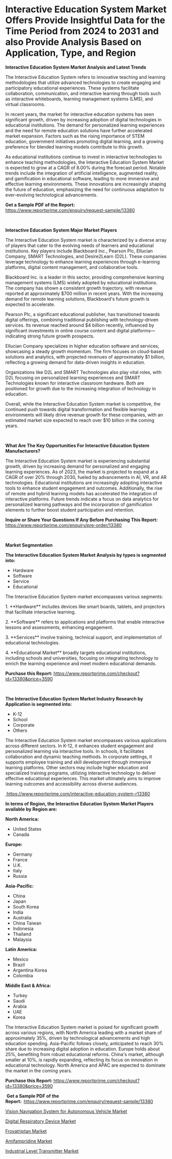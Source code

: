 <p><h1>Interactive Education System Market Offers Provide Insightful Data for the Time Period from 2024 to 2031 and also Provide Analysis Based on Application, Type, and Region</h1></p><p><strong>Interactive Education System Market Analysis and Latest Trends</strong></p>
<p><p>The Interactive Education System refers to innovative teaching and learning methodologies that utilize advanced technologies to create engaging and participatory educational experiences. These systems facilitate collaboration, communication, and interactive learning through tools such as interactive whiteboards, learning management systems (LMS), and virtual classrooms. </p><p>In recent years, the market for interactive education systems has seen significant growth, driven by increasing adoption of digital technologies in educational institutions. The demand for personalized learning experiences and the need for remote education solutions have further accelerated market expansion. Factors such as the rising importance of STEM education, government initiatives promoting digital learning, and a growing preference for blended learning models contribute to this growth. </p><p>As educational institutions continue to invest in interactive technologies to enhance teaching methodologies, the Interactive Education System Market is expected to grow at a CAGR of 8.00% during the forecast period. Notable trends include the integration of artificial intelligence, augmented reality, and gamification in educational software, leading to more immersive and effective learning environments. These innovations are increasingly shaping the future of education, emphasizing the need for continuous adaptation to ever-evolving technological advancements.</p></p>
<p><strong>Get a Sample PDF of the Report:&nbsp;</strong> <a href="https://www.reportprime.com/enquiry/request-sample/13380">https://www.reportprime.com/enquiry/request-sample/13380</a></p>
<p>&nbsp;</p>
<p><strong>Interactive Education System Major Market Players</strong></p>
<p><p>The Interactive Education System market is characterized by a diverse array of players that cater to the evolving needs of learners and educational institutions. Key players include Blackboard Inc., Pearson Plc, Ellucian Company, SMART Technologies, and Desire2Learn (D2L). These companies leverage technology to enhance learning experiences through e-learning platforms, digital content management, and collaborative tools.</p><p>Blackboard Inc. is a leader in this sector, providing comprehensive learning management systems (LMS) widely adopted by educational institutions. The company has shown a consistent growth trajectory, with revenue reported at approximately $700 million in recent years. With the increasing demand for remote learning solutions, Blackboard's future growth is expected to accelerate.</p><p>Pearson Plc, a significant educational publisher, has transitioned towards digital offerings, combining traditional publishing with technology-driven services. Its revenue reached around $4 billion recently, influenced by significant investments in online course content and digital platforms—indicating strong future growth prospects.</p><p>Ellucian Company specializes in higher education software and services, showcasing a steady growth momentum. The firm focuses on cloud-based solutions and analytics, with projected revenues of approximately $1 billion, reflecting a growing demand for data-driven insights in education.</p><p>Organizations like D2L and SMART Technologies also play vital roles, with D2L focusing on personalized learning experiences and SMART Technologies known for interactive classroom hardware. Both are positioned for growth due to the increasing integration of technology in education.</p><p>Overall, while the Interactive Education System market is competitive, the continued push towards digital transformation and flexible learning environments will likely drive revenue growth for these companies, with an estimated market size expected to reach over $10 billion in the coming years.</p></p>
<p>&nbsp;</p>
<p><strong>What Are The Key Opportunities For Interactive Education System Manufacturers?</strong></p>
<p><p>The Interactive Education System market is experiencing substantial growth, driven by increasing demand for personalized and engaging learning experiences. As of 2023, the market is projected to expand at a CAGR of over 20% through 2030, fueled by advancements in AI, VR, and AR technologies. Educational institutions are increasingly adopting interactive tools to enhance student engagement and outcomes. Additionally, the rise of remote and hybrid learning models has accelerated the integration of interactive platforms. Future trends indicate a focus on data analytics for personalized learning pathways and the incorporation of gamification elements to further boost student participation and retention.</p></p>
<p><strong>Inquire or Share Your Questions If Any Before Purchasing This Report:</strong> <a href="https://www.reportprime.com/enquiry/pre-order/13380">https://www.reportprime.com/enquiry/pre-order/13380</a></p>
<p>&nbsp;</p>
<p><strong>Market Segmentation</strong></p>
<p><strong>The Interactive Education System Market Analysis by types is segmented into:</strong></p>
<p><ul><li>Hardware</li><li>Software</li><li>Service</li><li>Educational</li></ul></p>
<p><p>The Interactive Education System market encompasses various segments: </p><p>1. **Hardware** includes devices like smart boards, tablets, and projectors that facilitate interactive learning. </p><p>2. **Software** refers to applications and platforms that enable interactive lessons and assessments, enhancing engagement. </p><p>3. **Services** involve training, technical support, and implementation of educational technologies. </p><p>4. **Educational Market** broadly targets educational institutions, including schools and universities, focusing on integrating technology to enrich the learning experience and meet modern educational demands.</p></p>
<p><strong>Purchase this Report:&nbsp;</strong><a href="https://www.reportprime.com/checkout?id=13380&price=3590">https://www.reportprime.com/checkout?id=13380&price=3590</a></p>
<p>&nbsp;</p>
<p><strong>The Interactive Education System Market Industry Research by Application is segmented into:</strong></p>
<p><ul><li>K-12</li><li>School</li><li>Corporate</li><li>Others</li></ul></p>
<p><p>The Interactive Education System market encompasses various applications across different sectors. In K-12, it enhances student engagement and personalized learning via interactive tools. In schools, it facilitates collaboration and dynamic teaching methods. In corporate settings, it supports employee training and skill development through immersive learning platforms. Other sectors may include higher education and specialized training programs, utilizing interactive technology to deliver effective educational experiences. This market ultimately aims to improve learning outcomes and accessibility across diverse audiences.</p></p>
<p><a href="https://www.reportprime.com/interactive-education-system-r13380">&nbsp;https://www.reportprime.com/interactive-education-system-r13380</a></p>
<p><strong>In terms of Region, the Interactive Education System Market Players available by Region are:</strong></p>
<p>
    <p> <strong> North America: </strong>
        <ul>
            <li>United States</li>
            <li>Canada</li>
        </ul>
        </p> 
    <p> <strong> Europe: </strong>
        <ul>
            <li>Germany</li>
            <li>France</li>
            <li>U.K.</li>
            <li>Italy</li>
            <li>Russia</li>
        </ul>
        </p> 
    <p> <strong> Asia-Pacific: </strong>
        <ul>
            <li>China</li>
            <li>Japan</li>
            <li>South Korea</li>
            <li>India</li>
            <li>Australia</li>
            <li>China Taiwan</li>
            <li>Indonesia</li>
            <li>Thailand</li>
            <li>Malaysia</li>
        </ul>
        </p> 
    <p> <strong> Latin America: </strong>
        <ul>
            <li>Mexico</li>
            <li>Brazil</li>
            <li>Argentina Korea</li>
            <li>Colombia</li>
        </ul>
        </p> 
    <p> <strong> Middle East & Africa: </strong>
        <ul>
            <li>Turkey</li>
            <li>Saudi</li>
            <li>Arabia</li>
            <li>UAE</li>
            <li>Korea</li>
        </ul>
    </p>
    </p>
<p><p>The Interactive Education System market is poised for significant growth across various regions, with North America leading with a market share of approximately 35%, driven by technological advancements and high education spending. Asia-Pacific follows closely, anticipated to reach 30% share due to increasing digital adoption in education. Europe holds about 25%, benefiting from robust educational reforms. China's market, although smaller at 10%, is rapidly expanding, reflecting its focus on innovation in educational technology. North America and APAC are expected to dominate the market in the coming years.</p></p>
<p><strong>Purchase this Report: </strong><a href="https://www.reportprime.com/checkout?id=13380&price=3590">https://www.reportprime.com/checkout?id=13380&price=3590</a></p>
<p>&nbsp;<strong>Get a Sample PDF of the Report:&nbsp;&nbsp;</strong><a href="https://www.reportprime.com/enquiry/request-sample/13380">https://www.reportprime.com/enquiry/request-sample/13380</a></p>
<p><strong></strong></p>
<p><p><a href="https://medium.com/@jack.peake76867/the-comprehensive-vision-navigation-system-for-autonomous-vehicle-market-research-report-is-518597455b08">Vision Navigation System for Autonomous Vehicle Market</a></p><p><a href="https://medium.com/@jack.peake76867/the-global-digital-respiratory-device-market-is-projected-to-experience-an-annual-growth-rate-of-f72c28b5d178">Digital Respiratory Device Market</a></p><p><a href="https://www.linkedin.com/pulse/emerging-frovatriptan-market-opportunities-analysis-investors-xrawe?trackingId=g4dyaI%2FpQgioiIDUUgUYbw%3D%3D">Frovatriptan Market</a></p><p><a href="https://www.linkedin.com/pulse/global-amifampridine-market-size-expected-reach-cagr-58-report-ifhie?trackingId=LUDhcJNBQP6KaYLXF1avbg%3D%3D">Amifampridine Market</a></p><p><a href="https://issuu.com/reportprime-2/docs/industrial-level-transmitter-market_4943fcde0cc273">Industrial Level Transmitter Market</a></p></p>